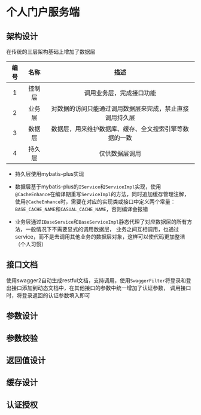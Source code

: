 # 个人门户服务端

## 架构设计

在传统的三层架构基础上增加了数据层

| 编号 | 名称 | 描述 |
| :---: | :---: | :---: |
| 1 | 控制层 | 调用业务层，完成接口功能 |
| 2 | 业务层 | 对数据的访问只能通过调用数据层来完成，禁止直接调用持久层 |
| 3 | 数据层 | 数据层，用来维护数据库、缓存、全文搜索引擎等数据的一致 |
| 4 | 持久层 | 仅供数据层调用 |

- 持久层使用mybatis-plus实现

- 数据层基于mybatis-plus的`IService`和`ServiceImpl`实现，使用`@CacheEnhance`在编译期重写`ServiceImpl`的方法，同时追加缓存管理注解，
使用`@CacheEnhance`时，需要在对应的实现类或接口中定义两个常量：`BASE_CACHE_NAME`和`CASUAL_CACHE_NAME`，否则编译会报错

- 业务层通过`IBaseService`和`BaseServiceImpl`静态代理了对应数据层的所有方法，一般情况下不需要显式的调用数据层，
业务之间互相调用，也通过service，而不是去调用其他业务的数据层对象，这样可以使代码更加整洁（个人习惯）

## 接口文档

使用swagger2自动生成restful文档，支持调用，使用`SwaggerFilter`将登录和登出接口添加到动态文档中，在其他接口的参数中统一增加了认证参数，
调用接口时，将登录返回的认证参数填入即可

## 参数设计

## 参数校验

## 返回值设计

## 缓存设计

## 认证授权
